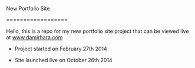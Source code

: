 New Portfolio Site

==================

Hello, this is a repo for my new portfolio site project that can be viewed live at www.damirhara.com

- Project started on February 27th 2014

- Site launched live on October 26th 2014